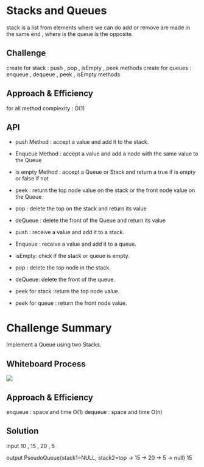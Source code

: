 # Stacks and Queues
<!-- Short summary or background information -->
stack is a list from elements where we can do add or remove are made in the same end
, where is the queue is the opposite. 

## Challenge
<!-- Description of the challenge -->
create for stack : push , pop , isEmpty , peek methods
create for queues : enqueue , dequeue , peek , isEmpty methods
## Approach & Efficiency
<!-- What approach did you take? Why? What is the Big O space/time for this approach? -->

for all method complexity : O(1)

## API
<!-- Description of each method publicly available to your Stack and Queue-->

* push Method : accept a value and add it to the stack.
* Enqueue Method : accept a value and add a node with the same value to the Queue
* is empty Method : accept a Queue or Stack and return a true if is empty or false if not
* peek : return the top node value on the stack or the front node value on the Queue
* pop :  delete the top on the stack and return its value
* deQueue : delete the front of the Queue and return its value

* push : receive a value and add it to a stack.
* Enqueue : receive a value and add it to a queue.
* isEmpty: chick if the stack or queue is empty.
* pop : delete the top node in the stack.
* deQueue: delete the front of the queue.
* peek for stack :return the top node value.
* peek for queue : return the front node value.

# Challenge Summary
<!-- Description of the challenge -->

Implement a Queue using two Stacks.


## Whiteboard Process
<!-- Embedded whiteboard image -->
![](C:\401java\newData\data-structures-and-algorithms-401\challenges\stack-and-queue\img\cc11.PNG)

## Approach & Efficiency
<!-- What approach did you take? Why? What is the Big O space/time for this approach? -->
enqueue : space and time O(1)
dequeue : space and time O(n)
## Solution
<!-- Show how to run your code, and examples of it in action -->
input 10 , 15 , 20 , 5 

output PseudoQueue{stack1=NULL, stack2=top -> 15 -> 20 -> 5 -> null}
15

